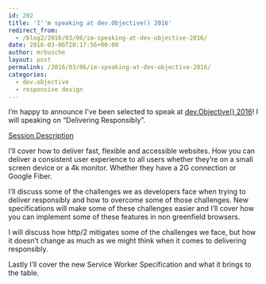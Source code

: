```yaml
---
id: 202
title: 'I''m speaking at dev.Objective() 2016'
redirect_from:
  - /blog2/2016/03/06/im-speaking-at-dev-objective-2016/
date: 2016-03-06T20:17:56+00:00
author: mrbusche
layout: post
permalink: /2016/03/06/im-speaking-at-dev-objective-2016/
categories:
  - dev.objective
  - responsive design
---
```

I&#8217;m happy to announce I&#8217;ve been selected to speak at <a href="http://devobjective.com" target="_blank">dev.Objective() 2016</a>! I will speaking on &#8220;Delivering Responsibly&#8221;.

<span style="text-decoration: underline;">Session Description</span>

I&#8217;ll cover how to deliver fast, flexible and accessible websites. How you can deliver a consistent user experience to all users whether they&#8217;re on a small screen device or a 4k monitor. Whether they have a 2G connection or Google Fiber.

I&#8217;ll discuss some of the challenges we as developers face when trying to deliver responsibly and how to overcome some of those challenges. New specifications will make some of these challenges easier and I&#8217;ll cover how you can implement some of these features in non greenfield browsers.

I will discuss how http/2 mitigates some of the challenges we face, but how it doesn&#8217;t change as much as we might think when it comes to delivering responsibly.

Lastly I&#8217;ll cover the new Service Worker Specification and what it brings to the table.